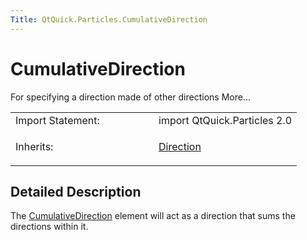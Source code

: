 ```yaml
---
Title: QtQuick.Particles.CumulativeDirection
---
```

        
CumulativeDirection
===================

<span class="subtitle"></span>
For specifying a direction made of other directions More...

<table>
<colgroup>
<col width="50%" />
<col width="50%" />
</colgroup>
<tbody>
<tr class="odd">
<td>Import Statement:</td>
<td>import QtQuick.Particles 2.0</td>
</tr>
<tr class="even">
<td>Inherits:</td>
<td><p><a href="QtQuick.Particles.Direction.md">Direction</a></p></td>
</tr>
</tbody>
</table>

<span id="details"></span>
Detailed Description
--------------------

The [CumulativeDirection](index.html) element will act as a direction that sums the directions within it.

